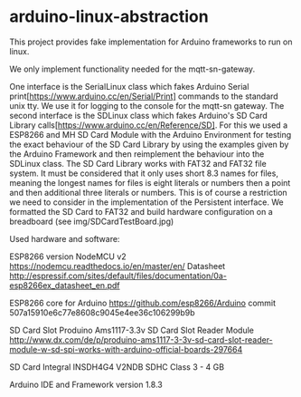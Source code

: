 # arduino-linux-abstraction
This project provides fake implementation for Arduino frameworks to run on linux.

We only implement functionality needed for the mqtt-sn-gateway.

One interface is the SerialLinux class which fakes Arduino Serial print[https://www.arduino.cc/en/Serial/Print] commands to the standard unix tty.
We use it for logging to the console for the mqtt-sn gateway.
The second interface is the SDLinux class which fakes Arduino's SD Card Library calls[https://www.arduino.cc/en/Reference/SD].
For this we used a ESP8266 and MH SD Card Module with the Arduino Environment for testing the exact behaviour of the SD Card Library by using the examples given by the Arduino Framework and then reimplement the behaviour into the SDLinux class.
The SD Card Library works with FAT32 and FAT32 file system. It must be considered that it only uses short 8.3 names for files, meaning the longest names for files is eight literals or numbers then a point and then additional three literals or numbers. This is of course a restriction we need to consider in the implementation of the Persistent interface.
We formatted the SD Card to FAT32 and build hardware configuration on a breadboard (see img/SDCardTestBoard.jpg)


Used hardware and software:

ESP8266 version
NodeMCU v2
https://nodemcu.readthedocs.io/en/master/en/
Datasheet
http://espressif.com/sites/default/files/documentation/0a-esp8266ex_datasheet_en.pdf

ESP8266 core for Arduino
https://github.com/esp8266/Arduino commit 507a15910e6c77e8608c9045e4ee36c106299b9b

SD Card Slot 
Produino Ams1117-3.3v SD Card Slot Reader Module
http://www.dx.com/de/p/produino-ams1117-3-3v-sd-card-slot-reader-module-w-sd-spi-works-with-arduino-official-boards-297664

SD Card
Integral INSDH4G4 V2NDB SDHC Class 3 - 4 GB

Arduino IDE and Framework
version 1.8.3


